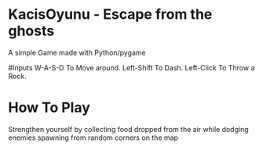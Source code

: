 # KacisOyunu - Escape from the ghosts

A simple Game made with Python/pygame

#Inputs
W-A-S-D To Move around.
Left-Shift To Dash.
Left-Click To Throw a Rock.

# How To Play
Strengthen yourself by collecting food dropped from the air while dodging enemies spawning from random corners on the map

